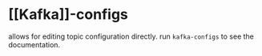 # [[Kafka]]-configs
allows for editing topic configuration directly. run `kafka-configs` to see the documentation.